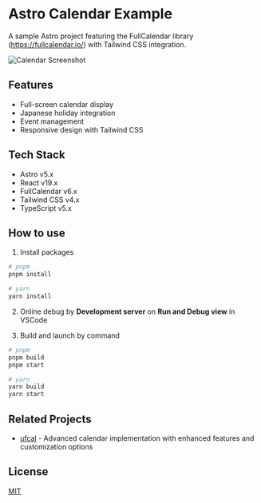 # Astro Calendar Example

A sample Astro project featuring the FullCalendar library (https://fullcalendar.io/) with Tailwind CSS integration.

![Calendar Screenshot](https://github.com/user-attachments/assets/ad352e7d-3d34-4034-8a5f-21ca3eb21c8d)

## Features

- Full-screen calendar display
- Japanese holiday integration
- Event management
- Responsive design with Tailwind CSS

## Tech Stack

- Astro v5.x
- React v19.x
- FullCalendar v6.x
- Tailwind CSS v4.x
- TypeScript v5.x

## How to use

1. Install packages

```bash
# pnpm
pnpm install

# yarn
yarn install
```

2. Online debug by **Development server** on **Run and Debug view** in VSCode

3. Build and launch by command

```bash
# pnpm
pnpm build
pnpm start

# yarn
yarn build
yarn start
```

## Related Projects

- [ufcal](https://github.com/ufcal/ufcal) - Advanced calendar implementation with enhanced features and customization options

## License

[MIT](./LICENSE)